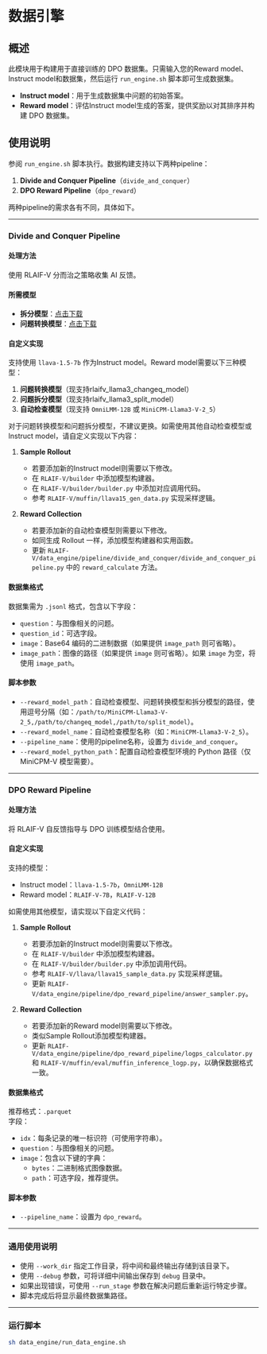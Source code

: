 # 数据引擎

## 概述

此模块用于构建用于直接训练的 DPO 数据集。只需输入您的Reward model、Instruct model和数据集，然后运行 `run_engine.sh` 脚本即可生成数据集。

- **Instruct model**：用于生成数据集中问题的初始答案。  
- **Reward model**：评估Instruct model生成的答案，提供奖励以对其排序并构建 DPO 数据集。

## 使用说明

参阅 `run_engine.sh` 脚本执行。数据构建支持以下两种pipeline：

1. **Divide and Conquer Pipeline**（`divide_and_conquer`）  
2. **DPO Reward Pipeline**（`dpo_reward`）  

两种pipeline的需求各有不同，具体如下。

---

### Divide and Conquer Pipeline

#### 处理方法

使用 RLAIF-V 分而治之策略收集 AI 反馈。

#### 所需模型

- **拆分模型**：[点击下载](https://thunlp.oss-cn-qingdao.aliyuncs.com/rlaifv_llama3_split_model.tar.gz)  
- **问题转换模型**：[点击下载](https://thunlp.oss-cn-qingdao.aliyuncs.com/rlaifv_llama3_changeq_model.tar.gz)  

#### 自定义实现

支持使用 `llava-1.5-7b` 作为Instruct model。Reward model需要以下三种模型：

1. **问题转换模型**（现支持rlaifv_llama3_changeq_model）
2. **问题拆分模型**（现支持rlaifv_llama3_split_model）
3. **自动检查模型**（现支持 `OmniLMM-12B` 或 `MiniCPM-Llama3-V-2_5`）  

对于问题转换模型和问题拆分模型，不建议更换。如需使用其他自动检查模型或Instruct model，请自定义实现以下内容：

1. **Sample Rollout**
    - 若要添加新的Instruct model则需要以下修改。
    - 在 `RLAIF-V/builder` 中添加模型构建器。  
    - 在 `RLAIF-V/builder/builder.py` 中添加对应调用代码。  
    - 参考 `RLAIF-V/muffin/llava15_gen_data.py` 实现采样逻辑。  

2. **Reward Collection**  
    - 若要添加新的自动检查模型则需要以下修改。
    - 如同生成 Rollout 一样，添加模型构建器和实用函数。  
    - 更新 `RLAIF-V/data_engine/pipeline/divide_and_conquer/divide_and_conquer_pipeline.py` 中的 `reward_calculate` 方法。

#### 数据集格式

数据集需为 `.jsonl` 格式，包含以下字段：

- `question`：与图像相关的问题。  
- `question_id`：可选字段。  
- `image`：Base64 编码的二进制数据（如果提供 `image_path` 则可省略）。  
- `image_path`：图像的路径（如果提供 `image` 则可省略）。如果 `image` 为空，将使用 `image_path`。

#### 脚本参数

- `--reward_model_path`：自动检查模型、问题转换模型和拆分模型的路径，使用逗号分隔（如：`/path/to/MiniCPM-Llama3-V-2_5,/path/to/changeq_model,/path/to/split_model`）。  
- `--reward_model_name`：自动检查模型名称（如：`MiniCPM-Llama3-V-2_5`）。  
- `--pipeline_name`：使用的pipeline名称，设置为 `divide_and_conquer`。  
- `--reward_model_python_path`：配置自动检查模型环境的 Python 路径（仅 MiniCPM-V 模型需要）。

---

### DPO Reward Pipeline

#### 处理方法

将 RLAIF-V 自反馈指导与 DPO 训练模型结合使用。

#### 自定义实现

支持的模型：

- Instruct model：`llava-1.5-7b`，`OmniLMM-12B`  
- Reward model：`RLAIF-V-7B`，`RLAIF-V-12B`  

如需使用其他模型，请实现以下自定义代码：

1. **Sample Rollout**  
    - 若要添加新的Instruct model则需要以下修改。
    - 在 `RLAIF-V/builder` 中添加模型构建器。  
    - 在 `RLAIF-V/builder/builder.py` 中添加调用代码。  
    - 参考 `RLAIF-V/llava/llava15_sample_data.py` 实现采样逻辑。  
    - 更新 `RLAIF-V/data_engine/pipeline/dpo_reward_pipeline/answer_sampler.py`。

2. **Reward Collection**  
    - 若要添加新的Reward model则需要以下修改。
    - 类似Sample Rollout添加模型构建器。  
    - 更新 `RLAIF-V/data_engine/pipeline/dpo_reward_pipeline/logps_calculator.py` 和 `RLAIF-V/muffin/eval/muffin_inference_logp.py`，以确保数据格式一致。

#### 数据集格式

推荐格式：`.parquet`  
字段：

- `idx`：每条记录的唯一标识符（可使用字符串）。  
- `question`：与图像相关的问题。  
- `image`：包含以下键的字典：  
    - `bytes`：二进制格式图像数据。  
    - `path`：可选字段，推荐提供。

#### 脚本参数

- `--pipeline_name`：设置为 `dpo_reward`。

---

### 通用使用说明

- 使用 `--work_dir` 指定工作目录，将中间和最终输出存储到该目录下。  
- 使用 `--debug` 参数，可将详细中间输出保存到 `debug` 目录中。  
- 如果出现错误，可使用 `--run_stage` 参数在解决问题后重新运行特定步骤。  
- 脚本完成后将显示最终数据集路径。

---

### 运行脚本

```bash
sh data_engine/run_data_engine.sh
```
